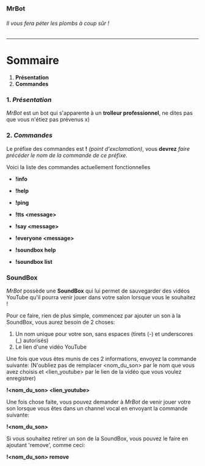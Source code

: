 ### MrBot
###### Il vous fera péter les plombs à coup sûr !
___
# Sommaire
1. **Présentation**
1. **Commandes**

### 1. *Présentation*
*MrBot* est un bot qui s'apparente à un **trolleur professionnel**, ne dites pas que vous n'étiez pas prévenus x)

### 2. *Commandes*
Le préfixe des commandes est **!** *(point d'exclamation)*, vous **devrez** *faire précéder le nom de la commande de ce préfixe*.

Voici la liste des commandes actuellement fonctionnelles
- **!info**
- **!help**
- **!ping**


- **!tts \<message\>**
- **!say \<message\>**
- **!everyone \<message\>**


- **!soundbox help**
- **!soundbox list**

### SoundBox
*MrBot* possède une **SoundBox** qui lui permet de sauvegarder des vidéos YouTube qu'il pourra venir jouer dans votre salon lorsque vous le souhaitez !

Pour ce faire, rien de plus simple, commencez par ajouter un son à la SoundBox, vous aurez besoin de 2 choses:
1. Un nom unique pour votre son, sans espaces (tirets (-) et underscores (_) autorisés)
2. Le lien d'une vidéo YouTube

Une fois que vous êtes munis de ces 2 informations, envoyez la commande suivante: 
(N'oubliez pas de remplacer <nom_du_son> par le nom que vous avez choisis et <lien_youtube> par le lien de la vidéo que vous voulez enregistrer)

**!<nom_du_son> <lien_youtube>**

Une fois chose faite, vous pouvez demander à *MrBot* de venir jouer votre son lorsque vous êtes dans un channel vocal en envoyant la commande suivante:

**!<nom_du_son>**

Si vous souhaitez retirer un son de la SoundBox, vous pouvez le faire en ajoutant 'remove', comme ceci: 

**!<nom_du_son> remove**